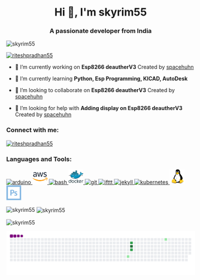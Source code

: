 <h1 align="center">Hi 👋, I'm skyrim55</h1>
<h3 align="center">A passionate developer from India</h3>

<p align="left"> <img src="https://komarev.com/ghpvc/?username=skyrim55&label=Profile%20views&color=0e75b6&style=flat" alt="skyrim55" /> </p>



<p align="left"> <a href="https://twitter.com/riteshpradhan55" target="blank"><img src="https://img.shields.io/twitter/follow/riteshpradhan55?logo=twitter&style=for-the-badge" alt="riteshpradhan55" /></a> </p>

- 🔭 I’m currently working on **Esp8266 deautherV3** Created by [spacehuhn](https://github.com/SpacehuhnTech/esp8266_deauther/tree/v3)

- 🌱 I’m currently learning **Python, Esp Programming, KICAD, AutoDesk**

- 👯 I’m looking to collaborate on **Esp8266 deautherV3** Created by [spacehuhn](https://github.com/SpacehuhnTech/esp8266_deauther/tree/v3)

- 🤝 I’m looking for help with **Adding display on Esp8266 deautherV3** Created by [spacehuhn](https://github.com/SpacehuhnTech/esp8266_deauther/tree/v3)

<h3 align="left">Connect with me:</h3>
<p align="left">
<a href="https://twitter.com/riteshpradhan55" target="blank"><img align="center" src="https://raw.githubusercontent.com/rahuldkjain/github-profile-readme-generator/master/src/images/icons/Social/twitter.svg" alt="riteshpradhan55" height="30" width="40" /></a>
</p>

<h3 align="left">Languages and Tools:</h3>
<p align="left"> <a href="https://www.arduino.cc/" target="_blank" rel="noreferrer"> <img src="https://cdn.worldvectorlogo.com/logos/arduino-1.svg" alt="arduino" width="40" height="40"/> </a> <a href="https://aws.amazon.com" target="_blank" rel="noreferrer"> <img src="https://raw.githubusercontent.com/devicons/devicon/master/icons/amazonwebservices/amazonwebservices-original-wordmark.svg" alt="aws" width="40" height="40"/> </a> <a href="https://www.gnu.org/software/bash/" target="_blank" rel="noreferrer"> <img src="https://www.vectorlogo.zone/logos/gnu_bash/gnu_bash-icon.svg" alt="bash" width="40" height="40"/> </a> <a href="https://www.docker.com/" target="_blank" rel="noreferrer"> <img src="https://raw.githubusercontent.com/devicons/devicon/master/icons/docker/docker-original-wordmark.svg" alt="docker" width="40" height="40"/> </a> <a href="https://git-scm.com/" target="_blank" rel="noreferrer"> <img src="https://www.vectorlogo.zone/logos/git-scm/git-scm-icon.svg" alt="git" width="40" height="40"/> </a> <a href="https://ifttt.com/" target="_blank" rel="noreferrer"> <img src="https://www.vectorlogo.zone/logos/ifttt/ifttt-ar21.svg" alt="ifttt" width="40" height="40"/> </a> <a href="https://jekyllrb.com/" target="_blank" rel="noreferrer"> <img src="https://www.vectorlogo.zone/logos/jekyllrb/jekyllrb-icon.svg" alt="jekyll" width="40" height="40"/> </a> <a href="https://kubernetes.io" target="_blank" rel="noreferrer"> <img src="https://www.vectorlogo.zone/logos/kubernetes/kubernetes-icon.svg" alt="kubernetes" width="40" height="40"/> </a> <a href="https://www.linux.org/" target="_blank" rel="noreferrer"> <img src="https://raw.githubusercontent.com/devicons/devicon/master/icons/linux/linux-original.svg" alt="linux" width="40" height="40"/> </a> <a href="https://www.photoshop.com/en" target="_blank" rel="noreferrer"> <img src="https://raw.githubusercontent.com/devicons/devicon/master/icons/photoshop/photoshop-line.svg" alt="photoshop" width="40" height="40"/> </a> </p>

<p><img align="left" src="https://github-readme-stats.vercel.app/api/top-langs?username=skyrim55&show_icons=true&locale=en&layout=compact" alt="skyrim55" /></p>

<p>&nbsp;<img align="center" src="https://github-readme-stats.vercel.app/api?username=skyrim55&show_icons=true&locale=en" alt="skyrim55" /></p>

<p><img align="center" src="https://github-readme-streak-stats.herokuapp.com/?user=skyrim55&" alt="skyrim55" /></p>

![snake gif](https://github.com/skyrim55/skyrim55/blob/output/github-contribution-grid-snake.gif)
